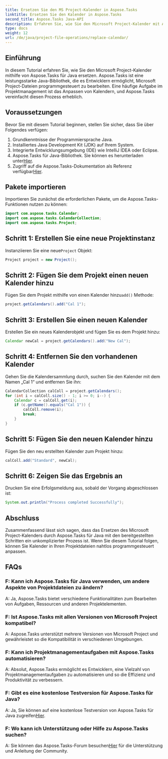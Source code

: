 ```yaml
---
title: Ersetzen Sie den MS Project-Kalender in Aspose.Tasks
linktitle: Ersetzen Sie den Kalender in Aspose.Tasks
second_title: Aspose.Tasks Java-API
description: Erfahren Sie, wie Sie den Microsoft Project-Kalender mit Aspose.Tasks für Java ersetzen. Schritt-für-Schritt-Anleitung mit Codebeispielen.
type: docs
weight: 12
url: /de/java/project-file-operations/replace-calendar/
---
```

## Einführung
In diesem Tutorial erfahren Sie, wie Sie den Microsoft Project-Kalender mithilfe von Aspose.Tasks für Java ersetzen. Aspose.Tasks ist eine leistungsstarke Java-Bibliothek, die es Entwicklern ermöglicht, Microsoft Project-Dateien programmgesteuert zu bearbeiten. Eine häufige Aufgabe im Projektmanagement ist das Anpassen von Kalendern, und Aspose.Tasks vereinfacht diesen Prozess erheblich.
## Voraussetzungen
Bevor Sie mit diesem Tutorial beginnen, stellen Sie sicher, dass Sie über Folgendes verfügen:
1. Grundkenntnisse der Programmiersprache Java.
2. Installiertes Java Development Kit (JDK) auf Ihrem System.
3. Integrierte Entwicklungsumgebung (IDE) wie IntelliJ IDEA oder Eclipse.
4.  Aspose.Tasks für Java-Bibliothek. Sie können es herunterladen unter[Hier](https://releases.aspose.com/tasks/java/).
5.  Zugriff auf die Aspose.Tasks-Dokumentation als Referenz verfügbar[Hier](https://reference.aspose.com/tasks/java/).

## Pakete importieren
Importieren Sie zunächst die erforderlichen Pakete, um die Aspose.Tasks-Funktionen nutzen zu können:
```java
import com.aspose.tasks.Calendar;
import com.aspose.tasks.CalendarCollection;
import com.aspose.tasks.Project;
```

## Schritt 1: Erstellen Sie eine neue Projektinstanz
 Instanziieren Sie eine neue`Project` Objekt:
```java
Project project = new Project();
```
## Schritt 2: Fügen Sie dem Projekt einen neuen Kalender hinzu
 Fügen Sie dem Projekt mithilfe von einen Kalender hinzu`add()` Methode:
```java
project.getCalendars().add("Cal 1");
```
## Schritt 3: Erstellen Sie einen neuen Kalender
Erstellen Sie ein neues Kalenderobjekt und fügen Sie es dem Projekt hinzu:
```java
Calendar newCal = project.getCalendars().add("New Cal");
```
## Schritt 4: Entfernen Sie den vorhandenen Kalender
Gehen Sie die Kalendersammlung durch, suchen Sie den Kalender mit dem Namen „Cal 1“ und entfernen Sie ihn:
```java
CalendarCollection calColl = project.getCalendars();
for (int i = calColl.size() - 1; i >= 0; i--) {
    Calendar c = calColl.get(i);
    if (c.getName().equals("Cal 1")) {
        calColl.remove(i);
        break;
    }
}
```
## Schritt 5: Fügen Sie den neuen Kalender hinzu
Fügen Sie den neu erstellten Kalender zum Projekt hinzu:
```java
calColl.add("Standard", newCal);
```
## Schritt 6: Zeigen Sie das Ergebnis an
Drucken Sie eine Erfolgsmeldung aus, sobald der Vorgang abgeschlossen ist:
```java
System.out.println("Process completed Successfully");
```

## Abschluss
Zusammenfassend lässt sich sagen, dass das Ersetzen des Microsoft Project-Kalenders durch Aspose.Tasks für Java mit den bereitgestellten Schritten ein unkomplizierter Prozess ist. Wenn Sie diesem Tutorial folgen, können Sie Kalender in Ihren Projektdateien nahtlos programmgesteuert anpassen.
## FAQs
### F: Kann ich Aspose.Tasks für Java verwenden, um andere Aspekte von Projektdateien zu ändern?
A: Ja, Aspose.Tasks bietet verschiedene Funktionalitäten zum Bearbeiten von Aufgaben, Ressourcen und anderen Projektelementen.
### F: Ist Aspose.Tasks mit allen Versionen von Microsoft Project kompatibel?
A: Aspose.Tasks unterstützt mehrere Versionen von Microsoft Project und gewährleistet so die Kompatibilität in verschiedenen Umgebungen.
### F: Kann ich Projektmanagementaufgaben mit Aspose.Tasks automatisieren?
A: Absolut, Aspose.Tasks ermöglicht es Entwicklern, eine Vielzahl von Projektmanagementaufgaben zu automatisieren und so die Effizienz und Produktivität zu verbessern.
### F: Gibt es eine kostenlose Testversion für Aspose.Tasks für Java?
 A: Ja, Sie können auf eine kostenlose Testversion von Aspose.Tasks für Java zugreifen[Hier](https://releases.aspose.com/).
### F: Wo kann ich Unterstützung oder Hilfe zu Aspose.Tasks suchen?
 A: Sie können das Aspose.Tasks-Forum besuchen[Hier](https://forum.aspose.com/c/tasks/15) für die Unterstützung und Anleitung der Community.